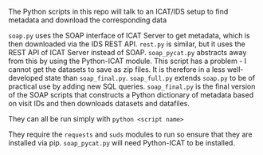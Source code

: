 The Python scripts in this repo will talk to an ICAT/IDS setup to find metadata and download the corresponding data

`soap.py` uses the SOAP interface of ICAT Server to get metadata, which is then downloaded via the IDS REST API. `rest.py` is similar, but it uses the REST API of ICAT Server instead of SOAP. `soap_pycat.py` abstracts away from this by using the Python-ICAT module. This script has a problem - I cannot get the datasets to save as zip files. It is therefore in a less well-developed state than `soap_final.py`. `soap_full.py` extends `soap.py` to be of practical use by adding new SQL queries. `soap_final.py` is the final version of the SOAP scripts that constructs a Python dictionary of metadata based on visit IDs and then downloads datasets and datafiles.

They can all be run simply with `python <script name>`

They require the `requests` and `suds` modules to run so ensure that they are installed via pip. `soap_pycat.py` will need Python-ICAT to be installed. 




